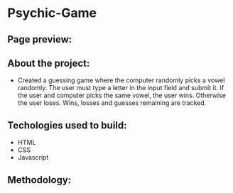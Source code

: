 # Psychic-Game

## Page preview: 

## About the project:
  * Created a guessing game where the computer randomly picks a vowel randomly. The user must type a letter in the input field and submit it. If the user and computer picks the same vowel, the user wins. Otherwise the user loses. Wins, losses and guesses remaining are tracked.

## Techologies used to build:
  * HTML
  * CSS
  * Javascript

## Methodology:


